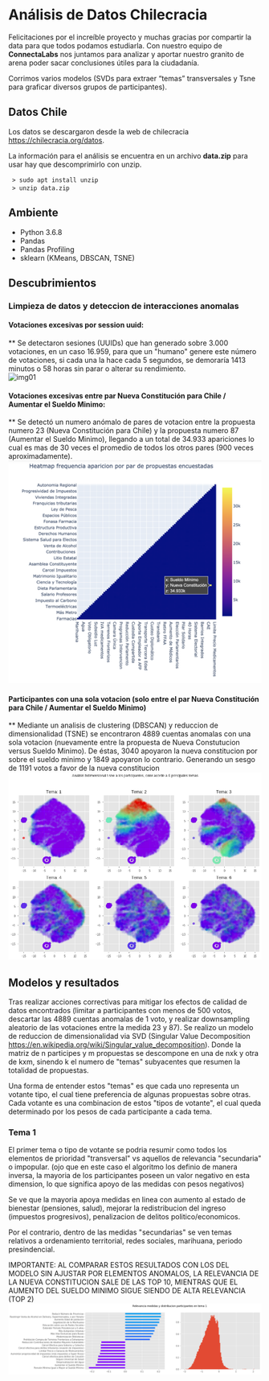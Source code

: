   
# Análisis de Datos Chilecracia

Felicitaciones por el increíble proyecto y muchas gracias por compartir la data para que todos podamos estudiarla. Con nuestro equipo de **ConnectaLabs** nos juntamos para analizar y aportar nuestro granito de arena poder sacar conclusiones útiles para la ciudadanía.    
    
Corrimos varios modelos (SVDs para extraer “temas” transversales y Tsne para graficar diversos grupos de participantes).    
      
## Datos Chile      
 Los datos se descargaron desde la web de chilecracia https://chilecracia.org/datos.      
      
La información para el análisis se encuentra en un archivo **data.zip** para      
usar hay que descomprimirlo con unzip.      
      
	 > sudo apt install unzip
	 > unzip data.zip

## Ambiente      
- Python 3.6.8      
- Pandas      
- Pandas Profiling      
- sklearn (KMeans, DBSCAN, TSNE)    

## Descubrimientos
 
### Limpieza de datos y deteccion de interacciones anomalas 
 
#### Votaciones excesivas por session uuid:

** Se detectaron sesiones (UUIDs) que han generado sobre 3.000 votaciones, en un caso 16.959, para que un "humano" genere este número de votaciones, si cada una la hace cada 5 segundos, se demoraría 1413 minutos o 58 horas sin parar o alterar su rendimiento.  
![img01](http://lab.connectalabs.ai/chilecracia_analisis/img/uuid_repeticion.png)  
  
  
#### Votaciones excesivas entre par Nueva Constitución para Chile / Aumentar el Sueldo Minimo:

** Se detectó un numero anómalo de pares de votacion entre la propuesta numero 23 (Nueva Constitución para Chile) y la propuesta numero 87 (Aumentar el Sueldo Minimo), llegando a un total de 34.933 apariciones lo cual es mas de 30 veces el promedio de todos los otros pares (900 veces aproximadamente).
![img01](https://github.com/connectalabs/chilecracia_analisis_datos/blob/master/img/heatmap_frequencia_pares.png)  

#### Participantes con una sola votacion (solo entre el par Nueva Constitución para Chile / Aumentar el Sueldo Minimo)

** Mediante un analisis de clustering (DBSCAN) y reduccion de dimensionalidad (TSNE) se encontraron 4889 cuentas anomalas con una sola votacion (nuevamente entre la propuesta de Nueva Constutucion versus Sueldo Minimo). De éstas, 3040 apoyaron la nueva constitucion por sobre el sueldo minimo y 1849 apoyaron lo contrario. Generando un sesgo de 1191 votos a favor de la nueva constitucion
![img01](https://github.com/connectalabs/chilecracia_analisis_datos/blob/master/img/cluster_tsne.png)  

## Modelos y resultados

Tras realizar acciones correctivas para mitigar los efectos de calidad de datos encontrados (limitar a participantes con menos de 500 votos, descartar las 4889 cuentas anomalas de 1 voto, y realizar downsampling aleatorio de las votaciones entre la medida 23 y 87). Se realizo un modelo de reduccion de dimensionalidad via SVD (Singular Value Decomposition https://en.wikipedia.org/wiki/Singular_value_decomposition). Donde la matriz de n participes y m propuestas se descompone en una de nxk y otra de kxm, sinendo k el numero de "temas" subyacentes que resumen la totalidad de propuestas.

Una forma de entender estos "temas" es que cada uno representa un votante tipo, el cual tiene preferencia de algunas propuestas sobre otras. Cada votante es una combinacion de estos "tipos de votante", el cual queda determinado por los pesos de cada participante a cada tema.

### Tema 1

El primer tema o tipo de votante se podria resumir como todos los elementos de prioridad "transversal" vs aquellos de relevancia "secundaria" o impopular. (ojo que en este caso el algoritmo los definio de manera inversa, la mayoria de los participantes poseen un valor negativo en esta dimension, lo que significa apoyo de las medidas con pesos negativos)

Se ve que la mayoria apoya medidas en linea con aumento al estado de bienestar (pensiones, salud), mejorar la redistribucion del ingreso (impuestos progresivos), penalizacion de delitos politico/economicos.

Por el contrario, dentro de las medidas "secundarias" se ven temas relativos a ordenamiento territorial, redes sociales, marihuana, periodo presindencial.

IMPORTANTE: AL COMPARAR ESTOS RESULTADOS CON LOS DEL MODELO SIN AJUSTAR POR ELEMENTOS ANOMALOS, LA RELEVANCIA DE LA NUEVA CONSTITUCION SALE DE LAS TOP 10, MIENTRAS QUE EL AUMENTO DEL SUELDO MINIMO SIGUE SIENDO DE ALTA RELEVANCIA (TOP 2)
![img01](https://github.com/connectalabs/chilecracia_analisis_datos/blob/master/img/tema_1.png)  





